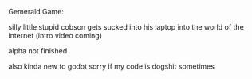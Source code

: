 Gemerald Game:

silly little stupid cobson gets sucked into his laptop into the world of the internet (intro video coming)

alpha not finished

also kinda new to godot sorry if my code is dogshit sometimes
